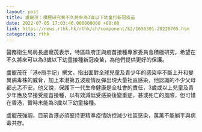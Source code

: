 ```yaml
---
layout: post
title: 盧寵茂：積極研究冀不久將來為3歲以下幼童打新冠疫苗
date: 2022-07-05 17:03:46.000000000 +08:00
link: https://news.rthk.hk/rthk/ch/component/k2/1656301-20220705.htm
categories: rthk
---
```


醫務衞生局局長盧寵茂表示，特區政府正與疫苗接種專家委員會積極研究，希望在不久將來可以為3歲以下幼童接種新冠疫苗，為他們提供更好的保護。

盧寵茂在「港e局手記」撰文，指出面對全球兒童及青少年的感染率不斷上升和變異病毒株的威脅，加上本港第五波疫情反彈出現大量社區感染，他認識的不少父母都忐忑不安。他又說，保護下一代生命健康是全社會的責任，3歲或以上兒童及青少年應及早接受疫苗接種，以有效減低受感染後變重症，甚或死亡的風險，但可惜在香港，暫時未能為3歲以下幼童接種。

盧寵茂強調，目前香港必須堅持更精準疫情防控減少社區感染，萬萬不能躺平與病毒共存。
